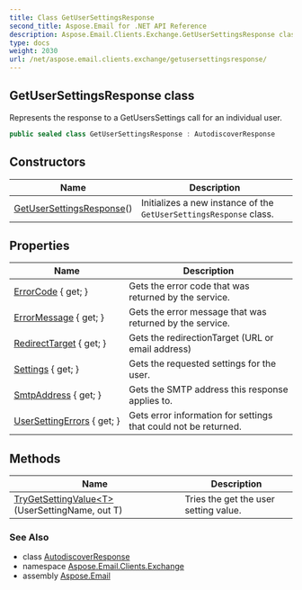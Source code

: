 ```yaml
---
title: Class GetUserSettingsResponse
second_title: Aspose.Email for .NET API Reference
description: Aspose.Email.Clients.Exchange.GetUserSettingsResponse class. Represents the response to a GetUsersSettings call for an individual user
type: docs
weight: 2030
url: /net/aspose.email.clients.exchange/getusersettingsresponse/
---
```

## GetUserSettingsResponse class

Represents the response to a GetUsersSettings call for an individual user.

```csharp
public sealed class GetUserSettingsResponse : AutodiscoverResponse
```

## Constructors

| Name | Description |
| --- | --- |
| [GetUserSettingsResponse](getusersettingsresponse/)() | Initializes a new instance of the `GetUserSettingsResponse` class. |

## Properties

| Name | Description |
| --- | --- |
| [ErrorCode](../../aspose.email.clients.exchange/autodiscoverresponse/errorcode/) { get; } | Gets the error code that was returned by the service. |
| [ErrorMessage](../../aspose.email.clients.exchange/autodiscoverresponse/errormessage/) { get; } | Gets the error message that was returned by the service. |
| [RedirectTarget](../../aspose.email.clients.exchange/getusersettingsresponse/redirecttarget/) { get; } | Gets the redirectionTarget (URL or email address) |
| [Settings](../../aspose.email.clients.exchange/getusersettingsresponse/settings/) { get; } | Gets the requested settings for the user. |
| [SmtpAddress](../../aspose.email.clients.exchange/getusersettingsresponse/smtpaddress/) { get; } | Gets the SMTP address this response applies to. |
| [UserSettingErrors](../../aspose.email.clients.exchange/getusersettingsresponse/usersettingerrors/) { get; } | Gets error information for settings that could not be returned. |

## Methods

| Name | Description |
| --- | --- |
| [TryGetSettingValue&lt;T&gt;](../../aspose.email.clients.exchange/getusersettingsresponse/trygetsettingvalue/)(UserSettingName, out T) | Tries the get the user setting value. |

### See Also

* class [AutodiscoverResponse](../autodiscoverresponse/)
* namespace [Aspose.Email.Clients.Exchange](../../aspose.email.clients.exchange/)
* assembly [Aspose.Email](../../)


